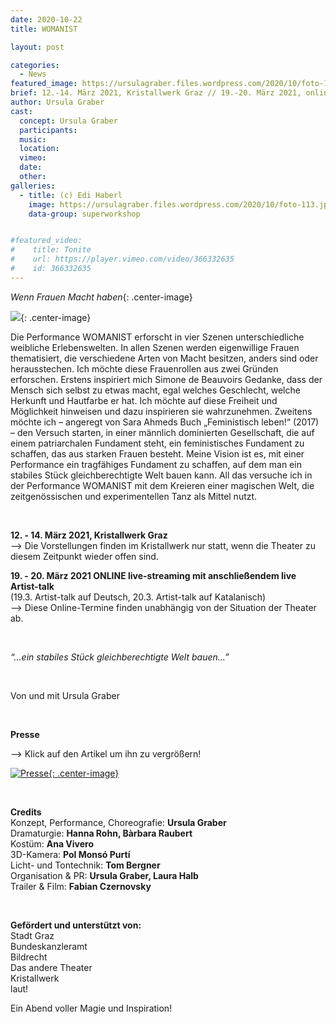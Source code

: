 ```yaml
---
date: 2020-10-22
title: WOMANIST

layout: post

categories:
  - News
featured_image: https://ursulagraber.files.wordpress.com/2020/10/foto-113.jpg
brief: 12.-14. März 2021, Kristallwerk Graz // 19.-20. März 2021, online, inklusive live Artist Talk
author: Ursula Graber
cast:
  concept: Ursula Graber
  participants:
  music:
  location:
  vimeo:
  date:
  other:
galleries:
  - title: (c) Edi Haberl
    image: https://ursulagraber.files.wordpress.com/2020/10/foto-113.jpg
    data-group: superworkshop


#featured_video:
#    title: Tonite
#    url: https://player.vimeo.com/video/366332635
#    id: 366332635
---
```



*Wenn Frauen Macht haben*{: .center-image}

![](https://ursulagraber.files.wordpress.com/2020/10/foto-113.jpg?w=500&fit=crop){: .center-image}

Die Performance WOMANIST erforscht in vier Szenen unterschiedliche weibliche Erlebenswelten. In allen Szenen werden eigenwillige Frauen thematisiert, die verschiedene Arten von Macht besitzen, anders sind oder herausstechen. Ich möchte diese Frauenrollen aus zwei Gründen erforschen. Erstens inspiriert mich Simone de Beauvoirs Gedanke, dass der Mensch sich selbst zu etwas macht, egal welches Geschlecht, welche Herkunft und Hautfarbe er hat. Ich möchte auf diese Freiheit und Möglichkeit hinweisen und dazu inspirieren sie wahrzunehmen. Zweitens möchte ich – angeregt von Sara Ahmeds Buch „Feministisch leben!“ (2017) – den Versuch starten, in einer männlich dominierten Gesellschaft, die auf einem patriarchalen Fundament steht, ein feministisches Fundament zu schaffen, das aus starken Frauen besteht. Meine Vision ist es, mit einer Performance ein tragfähiges Fundament zu schaffen, auf dem man  ein stabiles Stück gleichberechtigte Welt bauen kann. All das versuche ich in der Performance WOMANIST mit dem Kreieren einer magischen Welt, die zeitgenössischen und experimentellen Tanz als Mittel nutzt.   


<br />


**12. - 14. März 2021, Kristallwerk Graz**    
--> Die Vorstellungen finden im Kristallwerk nur statt, wenn die Theater zu diesem Zeitpunkt wieder offen sind.
<br>

**19. - 20. März 2021 ONLINE live-streaming mit anschließendem live Artist-talk**    
(19.3. Artist-talk auf Deutsch, 20.3. Artist-talk auf Katalanisch)   
--> Diese Online-Termine finden unabhängig von der Situation der Theater ab. <br />


<br />


*“...ein stabiles Stück gleichberechtigte Welt bauen...”<br />*


<br />



Von und mit Ursula Graber<br />



<br />


**Presse**


<p>
--> Klick auf den Artikel um ihn zu vergrößern!
</p>


[![Presse](https://ursulagraber.files.wordpress.com/2020/08/artikel.png?w=300){: .center-image}](https://ursulagraber.files.wordpress.com/2020/08/artikel.png?w=1000)

<br />



**Credits**  
Konzept, Performance, Choreografie: 	**Ursula Graber**  
Dramaturgie:	**Hanna Rohn, Bàrbara Raubert**   
Kostüm:	**Ana Vivero**  
3D-Kamera: **Pol Monsó Purtí**   
Licht- und Tontechnik:	**Tom Bergner**   
Organisation & PR:	**Ursula Graber, Laura Halb**  
Trailer & Film: **Fabian Czernovsky**


<br />

**Gefördert und unterstützt von:**  
Stadt Graz  
Bundeskanzleramt   
Bildrecht      
Das andere Theater  
Kristallwerk  
laut!  




<!--plop-->

Ein Abend voller Magie und Inspiration!<br />


<!--[![Totem](https://i.vimeocdn.com/video/746500438_640.jpg)](https://player.vimeo.com/video/306702195)-->
